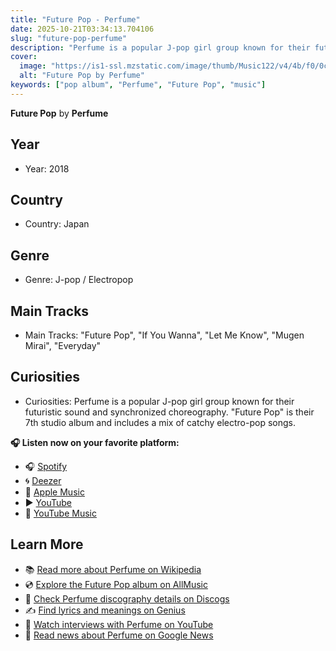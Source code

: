 ```yaml
---
title: "Future Pop - Perfume"
date: 2025-10-21T03:34:13.704106
slug: "future-pop-perfume"
description: "Perfume is a popular J-pop girl group known for their futuristic sound and synchronized choreography."
cover:
  image: "https://is1-ssl.mzstatic.com/image/thumb/Music122/v4/4b/f0/0c/4bf00c63-a851-7b6c-56eb-eab155c9c83e/18UMGIM43338.rgb.jpg/500x500bb.jpg"
  alt: "Future Pop by Perfume"
keywords: ["pop album", "Perfume", "Future Pop", "music"]
---
```


**Future Pop** by **Perfume**
## Year
- Year: 2018
## Country
- Country: Japan
## Genre
- Genre: J-pop / Electropop
## Main Tracks
- Main Tracks: "Future Pop", "If You Wanna", "Let Me Know", "Mugen Mirai", "Everyday"
## Curiosities
- Curiosities: Perfume is a popular J-pop girl group known for their futuristic sound and synchronized choreography. "Future Pop" is their 7th studio album and includes a mix of catchy electro-pop songs.



**🎧 Listen now on your favorite platform:**

- 🎧 [Spotify](https://open.spotify.com/search/Future%20Pop%20Perfume)
- 🌀 [Deezer](https://www.deezer.com/search/Future%20Pop%20Perfume)
- 🍎 [Apple Music](https://music.apple.com/search?term=Future%20Pop%20Perfume)
- ▶️ [YouTube](https://www.youtube.com/results?search_query=Future%20Pop%20Perfume)
- 🎵 [YouTube Music](https://music.youtube.com/search?q=Future%20Pop%20Perfume)

## Learn More

- 📚 [Read more about Perfume on Wikipedia](https://en.wikipedia.org/wiki/Perfume)
- 💿 [Explore the Future Pop album on AllMusic](https://www.allmusic.com/search/albums/Future+Pop)
- 📀 [Check Perfume discography details on Discogs](https://www.discogs.com/search/?q=Future+Pop+Perfume&type=all)
- ✍️ [Find lyrics and meanings on Genius](https://genius.com/search?q=Future+Pop%20Perfume)
- 🎤 [Watch interviews with Perfume on YouTube](https://www.youtube.com/results?search_query=Perfume+interview)
- 📰 [Read news about Perfume on Google News](https://news.google.com/search?q=Perfume)